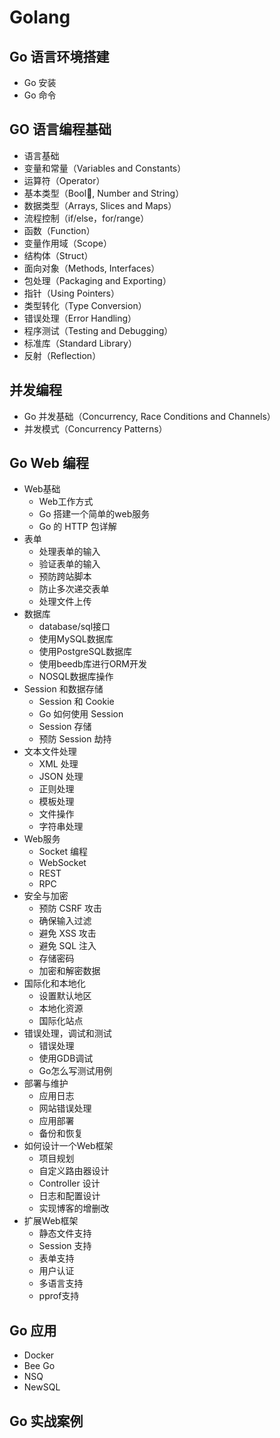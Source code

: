 # Golang

## Go 语言环境搭建
- Go 安装
- Go 命令

## GO 语言编程基础
- 语言基础 
- 变量和常量（Variables and Constants）
- 运算符（Operator）
- 基本类型（Bool, Number and String）
- 数据类型（Arrays, Slices and Maps）
- 流程控制（if/else，for/range）
- 函数（Function）
- 变量作用域（Scope）
- 结构体（Struct）
- 面向对象（Methods, Interfaces）
- 包处理（Packaging and Exporting）
- 指针（Using Pointers）
- 类型转化（Type Conversion）
- 错误处理（Error Handling）
- 程序测试（Testing and Debugging）
- 标准库（Standard Library）
- 反射（Reflection）

## 并发编程
- Go 并发基础（Concurrency, Race Conditions and Channels）
- 并发模式（Concurrency Patterns）

## Go Web 编程
- Web基础
  - Web工作方式
  - Go 搭建一个简单的web服务
  - Go 的 HTTP 包详解
- 表单
  - 处理表单的输入
  - 验证表单的输入
  - 预防跨站脚本
  -  防止多次递交表单
  - 处理文件上传
- 数据库
  - database/sql接口
  - 使用MySQL数据库
  - 使用PostgreSQL数据库
  - 使用beedb库进行ORM开发
  - NOSQL数据库操作
- Session 和数据存储
  - Session 和 Cookie
  - Go 如何使用 Session
  - Session 存储
  - 预防 Session 劫持
- 文本文件处理
  - XML 处理
  - JSON 处理
  - 正则处理
  - 模板处理
  - 文件操作
  - 字符串处理
- Web服务
  - Socket 编程
  - WebSocket
  - REST
  - RPC
- 安全与加密
  - 预防 CSRF 攻击
  - 确保输入过滤
  - 避免 XSS 攻击
  - 避免 SQL 注入
  - 存储密码
  - 加密和解密数据
- 国际化和本地化
  - 设置默认地区
  - 本地化资源
  - 国际化站点
- 错误处理，调试和测试
  - 错误处理
  - 使用GDB调试
  - Go怎么写测试用例
- 部署与维护
  - 应用日志
  - 网站错误处理
  - 应用部署
  - 备份和恢复
- 如何设计一个Web框架　
  - 项目规划　
  - 自定义路由器设计
  - Controller 设计
  - 日志和配置设计
  - 实现博客的增删改
- 扩展Web框架
  - 静态文件支持
  - Session 支持
  - 表单支持
  - 用户认证
  - 多语言支持
  - pprof支持

## Go 应用
- Docker
- Bee Go
- NSQ
- NewSQL

## Go 实战案例

